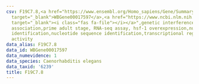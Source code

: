 ```yaml
---
csv: F19C7.8,<a href="https://www.ensembl.org/Homo_sapiens/Gene/Summary?db=core;g=WBGene00017597"
  target="_blank">WBGene00017597</a>,<a href="https://www.ncbi.nlm.nih.gov/pubmed/30894454"
  target="_blank"><i class="fas fa-file"></i></a>",genetic interference,functional
  association,prime adult stage, RNA-seq assay, hsf-1 overexpression,nucleotide sequence
  identification,nucleotide sequence identification,transcriptional regulation,up-regulates
  activity
data_alias: F19C7.8
data_id: WBGene00017597
data_numevidence: 1
data_species: Caenorhabditis elegans
data_taxid: '6239'
title: F19C7.8
---
```

